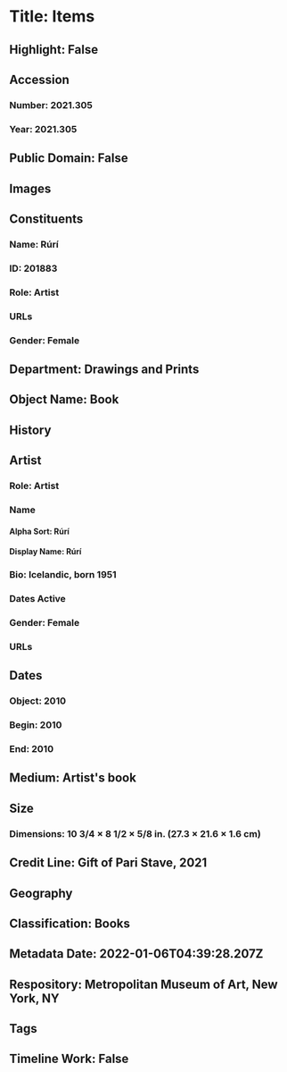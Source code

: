 # Title: Items
## Highlight: False
## Accession
### Number: 2021.305
### Year: 2021.305
## Public Domain: False
## Images
## Constituents
### Name: Rúrí
### ID: 201883
### Role: Artist
### URLs
### Gender: Female
## Department: Drawings and Prints
## Object Name: Book
## History
## Artist
### Role: Artist
### Name
#### Alpha Sort: Rúrí
#### Display Name: Rúrí
### Bio: Icelandic, born 1951
### Dates Active
### Gender: Female
### URLs
## Dates
### Object: 2010
### Begin: 2010
### End: 2010
## Medium: Artist's book
## Size
### Dimensions: 10 3/4 × 8 1/2 × 5/8 in. (27.3 × 21.6 × 1.6 cm)
## Credit Line: Gift of Pari Stave, 2021
## Geography
## Classification: Books
## Metadata Date: 2022-01-06T04:39:28.207Z
## Respository: Metropolitan Museum of Art, New York, NY
## Tags
## Timeline Work: False